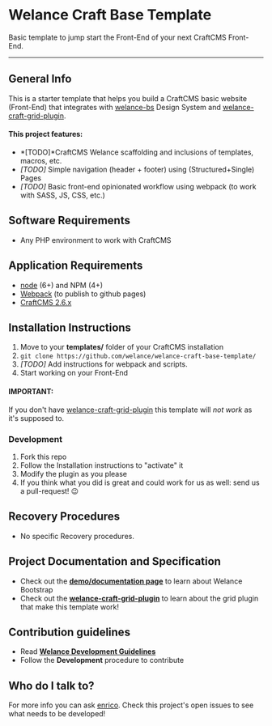 # Welance Craft Base Template
Basic template to jump start the Front-End of your next CraftCMS Front-End.

- - -

## General Info

This is a starter template that helps you build a CraftCMS basic website (Front-End) that integrates with [welance-bs](https://github.com/welance/welance-bs) Design System and [welance-craft-grid-plugin](https://github.com/welance/welance-craft-grid-plugin/).

#### This project features:
* *[TODO]*CraftCMS Welance scaffolding and inclusions of templates, macros, etc.
* *[TODO]* Simple navigation (header + footer) using (Structured+Single) Pages
* *[TODO]* Basic front-end opinionated workflow using webpack (to work with SASS, JS, CSS, etc.)

## Software Requirements
* Any PHP environment to work with CraftCMS

## Application Requirements

* [node](https://nodejs.org/en/) (6+) and NPM (4+)
* [Webpack](https://github.com/webpack/webpack) (to publish to github pages)
* [CraftCMS 2.6.x](https://craftcms.com/)

## Installation Instructions

1. Move to your **templates/** folder of your CraftCMS installation
2. `git clone https://github.com/welance/welance-craft-base-template/`
3. *[TODO]* Add instructions for webpack and scripts.
4. Start working on your Front-End

#### IMPORTANT:
If you don't have [welance-craft-grid-plugin](https://github.com/welance/welance-craft-grid-plugin/) this template will *not work* as it's supposed to.


### Development

1. Fork this repo
2. Follow the Installation instructions to "activate" it
3. Modify the plugin as you please
4. If you think what you did is great and could work for us as well: send us a pull-request! :wink:

## Recovery Procedures
* No specific Recovery procedures.

## Project Documentation and Specification
* Check out the **[demo/documentation page](https://welance.github.io/welance-bs/)** to learn about Welance Bootstrap
* Check out the **[welance-craft-grid-plugin](https://github.com/welance/welance-craft-grid-plugin/)** to learn about the grid plugin that make this template work!

## Contribution guidelines

* Read **[Welance Development Guidelines](https://welance-handbook.herokuapp.com/welance-development-guidelines.html)**
* Follow the **Development** procedure to contribute

## Who do I talk to?

For more info you can ask [enrico](https://github.com/ricricucit/).
Check this project's open issues to see what needs to be developed!
